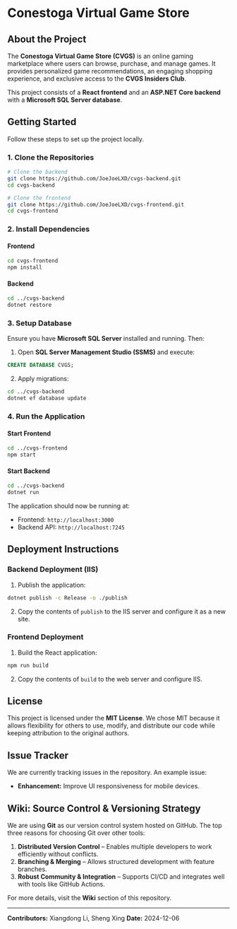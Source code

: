 # Conestoga Virtual Game Store

## About the Project

The **Conestoga Virtual Game Store (CVGS)** is an online gaming marketplace where users can browse, purchase, and manage games. It provides personalized game recommendations, an engaging shopping experience, and exclusive access to the **CVGS Insiders Club**.

This project consists of a **React frontend** and an **ASP.NET Core backend** with a **Microsoft SQL Server database**.

## Getting Started

Follow these steps to set up the project locally.

### 1. Clone the Repositories

```sh
# Clone the backend
git clone https://github.com/JoeJoeLXD/cvgs-backend.git
cd cvgs-backend

# Clone the frontend
git clone https://github.com/JoeJoeLXD/cvgs-frontend.git
cd cvgs-frontend
```

### 2. Install Dependencies

#### Frontend

```sh
cd cvgs-frontend
npm install
```

#### Backend

```sh
cd ../cvgs-backend
dotnet restore
```

### 3. Setup Database

Ensure you have **Microsoft SQL Server** installed and running. Then:

1. Open **SQL Server Management Studio (SSMS)** and execute:

```sql
CREATE DATABASE CVGS;
```

2. Apply migrations:

```sh
cd ../cvgs-backend
dotnet ef database update
```

### 4. Run the Application

#### Start Frontend

```sh
cd ../cvgs-frontend
npm start
```

#### Start Backend

```sh
cd ../cvgs-backend
dotnet run
```

The application should now be running at:

- Frontend: `http://localhost:3000`
- Backend API: `http://localhost:7245`

## Deployment Instructions

### Backend Deployment (IIS)

1. Publish the application:

```sh
dotnet publish -c Release -o ./publish
```

2. Copy the contents of `publish` to the IIS server and configure it as a new site.

### Frontend Deployment

1. Build the React application:

```sh
npm run build
```

2. Copy the contents of `build` to the web server and configure IIS.

## License

This project is licensed under the **MIT License**. We chose MIT because it allows flexibility for others to use, modify, and distribute our code while keeping attribution to the original authors.

## Issue Tracker

We are currently tracking issues in the repository. An example issue:

- **Enhancement:** Improve UI responsiveness for mobile devices.

## Wiki: Source Control & Versioning Strategy

We are using **Git** as our version control system hosted on GitHub. The top three reasons for choosing Git over other tools:

1. **Distributed Version Control** – Enables multiple developers to work efficiently without conflicts.
2. **Branching & Merging** – Allows structured development with feature branches.
3. **Robust Community & Integration** – Supports CI/CD and integrates well with tools like GitHub Actions.

For more details, visit the **Wiki** section of this repository.

---

**Contributors:** Xiangdong Li, Sheng Xing
**Date:** 2024-12-06
